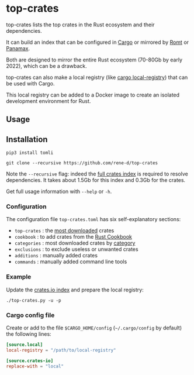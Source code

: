 # top-crates

top-crates lists the top crates in the Rust ecosystem and their dependencies.

It can build an index that can be configured in [Cargo](https://doc.rust-lang.org/cargo/reference/config.html) or mirrored by [Romt](https://github.com/drmikehenry/romt) or [Panamax](https://github.com/panamax-rs/panamax).

Both are designed to mirror the entire Rust ecosystem (70-80Gb by early 2022), which can be a drawback.

top-crates can also make a local registry (like [cargo local-registry](https://crates.io/crates/cargo-local-registry)) that can be used with Cargo.

This local registry can be added to a Docker image to create an isolated development environment for Rust.

## Usage

## Installation

```shell
pip3 install tomli

git clone --recursive https://github.com/rene-d/top-crates
```

Note the `--recursive` flag: indeed the [full crates index](https://github.com/rust-lang/crates.io-index) is required to resolve dependencies. It takes about 1.5Gb for this index and 0.3Gb for the crates.

Get full usage information with `--help` or `-h`.

### Configuration

The configuration file `top-crates.toml` has six self-explanatory sections:

- `top-crates` : the [most downloaded](https://crates.io/crates?sort=downloads) crates
- `cookbook` : to add crates from the [Rust Cookbook](https://rust-lang-nursery.github.io/rust-cookbook/)
- `categories` : most downloaded crates by [category](https://crates.io/categories)
- `exclusions` : to exclude useless or unwanted crates
- `additions` : manually added crates
- `commands` : manually added command line tools

### Example

Update the [crates.io index](http://github.com/rust-lang/crates.io-index) and prepare the local registry:

```shell
./top-crates.py -u -p
```

### Cargo config file

Create or add to the file `$CARGO_HOME/config` (`~/.cargo/config` by default) the following lines:

```toml
[source.local]
local-registry = "/path/to/local-registry"

[source.crates-io]
replace-with = "local"
```
